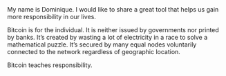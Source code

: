 ## 

My name is Dominique. I would like to share a great tool that helps us gain more responsibility in our lives.

Bitcoin is for the individual. It is neither issued by governments nor printed by banks. It’s created by wasting a lot of electricity in a race to solve a mathematical puzzle. It’s secured by many equal nodes voluntarily connected to the network regardless of geographic location.

Bitcoin teaches responsibility. 
